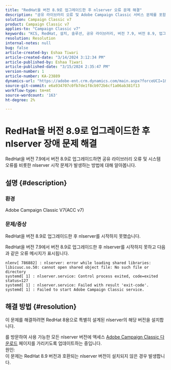 ```yaml
---
title: "RedHat을 버전 8.9로 업그레이드한 후 nlserver 오류 문제 해결"
description: "공유 라이브러리 오류 및 Adobe Campaign Classic 서비스 문제를 포함하여 RedHat을 버전 8.9로 업그레이드한 후 nlserver 오류를 해결하는 방법에 대해 알아봅니다."
solution: Campaign Classic v7
product: Campaign Classic v7
applies-to: "Campaign Classic v7"
keywords: "KCS, RedHat, 설치, 솔루션, 공유 라이브러리, 버전 7.9, 버전 8.9, 업그레이드, nlserver, 종료 코드"
resolution: Resolution
internal-notes: null
bug: false
article-created-by: Eshaa Tiwari
article-created-date: "3/14/2024 3:12:34 PM"
article-published-by: Eshaa Tiwari
article-published-date: "3/15/2024 2:35:47 PM"
version-number: 1
article-number: KA-23889
dynamics-url: "https://adobe-ent.crm.dynamics.com/main.aspx?forceUCI=1&pagetype=entityrecord&etn=knowledgearticle&id=ff036546-15e2-ee11-904c-6045bd03c412"
source-git-commit: e6a934707c0fb7de1f8cb972b6cf1a06ab381f13
workflow-type: tm+mt
source-wordcount: '163'
ht-degree: 2%

---
```


# RedHat을 버전 8.9로 업그레이드한 후 nlserver 장애 문제 해결


RedHat을 버전 7.9에서 버전 8.9로 업그레이드하면 공유 라이브러리 오류 및 시스템 오류를 비롯한 nlserver 시작 문제가 발생하는 방법에 대해 알아봅니다.

## 설명 {#description}


### 환경

Adobe Campaign Classic V7(ACC v7)

### 문제/증상

RedHat을 버전 8.9로 업그레이드한 후 nlserver를 시작하지 못했습니다.

RedHat을 버전 7.9에서 버전 8.9로 업그레이드한 후 nlserver를 시작하지 못하고 다음과 같은 오류 메시지가 표시됩니다.


```
nlenv[ 786882] : nlserver: error while loading shared libraries: libicuuc.so.50: cannot open shared object file: No such file or directory
systemd[ 1] : nlserver.service: Control process exited, code=exited status=127
systemd[ 1] : nlserver.service: Failed with result 'exit-code'.
systemd[ 1] : Failed to start Adobe Campaign Classic service.
```





## 해결 방법 {#resolution}


이 문제를 해결하려면 RedHat 8용으로 특별히 설계된 nlserver의 해당 버전을 설치합니다.

를 방문하여 사용 가능한 모든 nlserver 버전에 액세스 [Adobe Campaign Classic 다운로드](https://experience.adobe.com/#/downloads/content/software-distribution/ko/campaign.html) 페이지를 가리키도록 업데이트하는 중입니다.
<br>원인: <br>
이 문제는 RedHat 8.9 버전과 호환되는 nlserver 버전이 설치되지 않은 경우 발생합니다.
